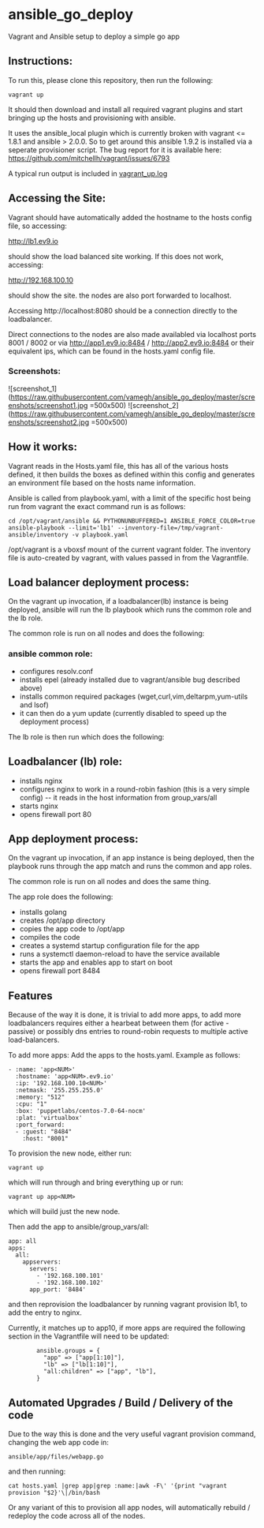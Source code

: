 # ansible_go_deploy
Vagrant and Ansible setup to deploy a simple go app


## Instructions:

To run this, please clone this repository, then run the following:

```
vagrant up
```

It should then download and install all required vagrant plugins and start bringing up the hosts and provisioning with ansible.

It uses the ansible_local plugin which is currently broken with vagrant <= 1.8.1 and ansible > 2.0.0. So to get around this ansible 1.9.2 is installed
via a seperate provisioner script. The bug report for it is available here:  https://github.com/mitchellh/vagrant/issues/6793

A typical run output is included in [vagrant_up.log](https://github.com/vamegh/ansible_go_deploy/blob/master/vagrant_up.log)

## Accessing the Site:

Vagrant should have automatically added the hostname to the hosts config file, so accessing:

http://lb1.ev9.io

should show the load balanced site working. If this does not work, accessing:

http://192.168.100.10

should show the site. the nodes are also port forwarded to localhost.

Accessing http://localhost:8080 should be a connection directly to the loadbalancer.

Direct connections to the nodes are also made availabled via localhost ports 8001 / 8002 or via http://app1.ev9.io:8484  / http://app2.ev9.io:8484
or their equivalent ips, which can be found in the hosts.yaml config file.

### Screenshots:

![screenshot_1](https://raw.githubusercontent.com/vamegh/ansible_go_deploy/master/screenshots/screenshot1.jpg =500x500)
![screenshot_2](https://raw.githubusercontent.com/vamegh/ansible_go_deploy/master/screenshots/screenshot2.jpg =500x500)

## How it works:

Vagrant reads in the Hosts.yaml file, this has all of the various hosts defined, it then builds the boxes as defined within this config and generates an environment file based on the hosts name information.

Ansible is called from playbook.yaml, with a limit of the specific host being run from vagrant the exact command run is as follows:

```
cd /opt/vagrant/ansible && PYTHONUNBUFFERED=1 ANSIBLE_FORCE_COLOR=true ansible-playbook --limit='lb1' --inventory-file=/tmp/vagrant-ansible/inventory -v playbook.yaml
```

/opt/vagrant is a vboxsf mount of the current vagrant folder. The inventory file is auto-created by vagrant, with values passed in from the Vagrantfile.


## Load balancer deployment process:
On the vagrant up invocation, if a loadbalancer(lb) instance is being deployed, ansible will run the lb playbook which runs the common role and the lb role.

The common role is run on all nodes and does the following:

### ansible common role:
* configures resolv.conf
* installs epel (already installed due to vagrant/ansible bug described above)
* installs common required packages (wget,curl,vim,deltarpm,yum-utils and lsof)
* it can then do a yum update (currently disabled to speed up the deployment process)

The lb role is then run which does the following:

## Loadbalancer (lb) role:
* installs nginx
* configures nginx to work in a round-robin fashion (this is a very simple config) -- it reads in the host information from group_vars/all
* starts nginx
* opens firewall port 80

## App deployment process:
On the vagrant up invocation, if an app instance is being deployed, then the playbook runs through the app match and runs the common and app roles.

The common role is run on all nodes and does the same thing.

The app role does the following:

* installs golang
* creates /opt/app directory
* copies the app code  to /opt/app
* compiles the code
* creates a systemd startup configuration file for the app
* runs a systemctl daemon-reload to have the service available
* starts the app and enables app to start on boot
* opens firewall port 8484


## Features
Because of the way it is done, it is trivial to add more apps, to add more loadbalancers requires either a hearbeat between them (for active - passive) or possibly dns entries to round-robin requests to multiple active load-balancers.

To add more apps:
Add the apps to the hosts.yaml.  Example as follows:

```
- :name: 'app<NUM>'
  :hostname: 'app<NUM>.ev9.io'
  :ip: '192.168.100.10<NUM>'
  :netmask: '255.255.255.0'
  :memory: "512"
  :cpu: "1"
  :box: 'puppetlabs/centos-7.0-64-nocm'
  :plat: 'virtualbox'
  :port_forward:
  - :guest: "8484"
    :host: "8001"
```

To provision the new node, either run:

```
vagrant up
```
which will run through and bring everything up or run:

```
vagrant up app<NUM>
```

which will build just the new node.


Then add the app to ansible/group_vars/all:

```
app: all
apps:
  all:
    appservers:
      servers:
        - '192.168.100.101'
        - '192.168.100.102'
      app_port: '8484'
```

and then reprovision the loadbalancer by running vagrant provision lb1, to add the entry to nginx.

Currently, it matches up to app10, if more apps are required the following section in the Vagrantfile will need to be updated:

```
        ansible.groups = {
          "app" => ["app[1:10]"],
          "lb" => ["lb[1:10]"],
          "all:children" => ["app", "lb"],
        }
```

## Automated Upgrades / Build / Delivery of the code

Due to the way this is done and the very useful vagrant provision command, changing the web app code in:

```
ansible/app/files/webapp.go
```

and then running:

```
cat hosts.yaml |grep app|grep :name:|awk -F\' '{print "vagrant provision "$2}'\|/bin/bash
```

Or any variant of this to provision all app nodes, will automatically rebuild / redeploy the code across all of the nodes.


